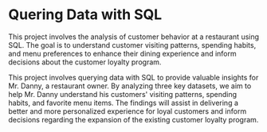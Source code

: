 # Quering Data with SQL
 
This project involves the analysis of customer behavior at a restaurant using SQL. The goal is to understand customer visiting patterns, spending habits, and menu preferences to enhance their dining experience and inform decisions about the customer loyalty program.

This project involves querying data with SQL to provide valuable insights for Mr. Danny, a restaurant owner. By analyzing three key datasets, we aim to help Mr. Danny understand his customers' visiting patterns, spending habits, and favorite menu items. The findings will assist in delivering a better and more personalized experience for loyal customers and inform decisions regarding the expansion of the existing customer loyalty program.